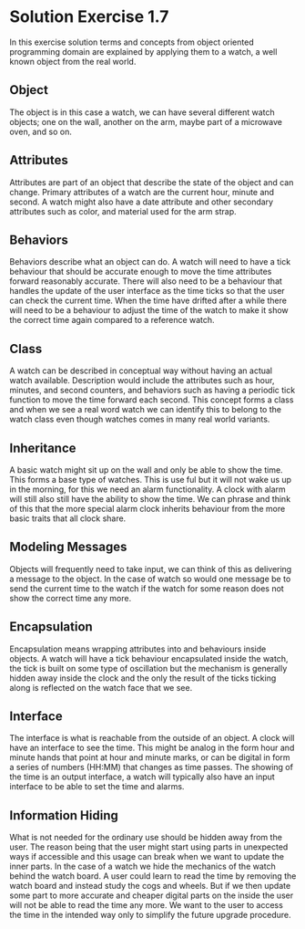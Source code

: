 # Solution Exercise 1.7

In this exercise solution terms and concepts from object oriented programming domain are explained by applying them to a watch, a well known object from the real world.

## Object

The object is in this case a watch, we can have several different watch objects; one on the wall, another on the arm, maybe part of a microwave oven, and so on.

## Attributes

Attributes are part of an object that describe the state of the object and can change. Primary attributes of a watch are the current hour, minute and second. A watch might also have a date attribute and other secondary attributes such as color, and material used for the arm strap.

## Behaviors

Behaviors describe what an object can do. A watch will need to have a tick behaviour that should be accurate enough to move the time attributes forward reasonably accurate. There will also need to be a behaviour that handles the update of the user interface as the time ticks so that the user can check the current time. When the time have drifted after a while there will need to be a behaviour to adjust the time of the watch to make it show the correct time again compared to a reference watch.

## Class

A watch can be described in conceptual way without having an actual watch available. Description would include the attributes such as hour, minutes, and second counters, and behaviors such as having a periodic tick function to move the time forward each second. This concept forms a class and when we see a real word watch we can identify this to belong to the watch class even though watches comes in many real world variants.

## Inheritance

A basic watch might sit up on the wall and only be able to show the time. This forms a base type of watches. This is use ful but it will not wake us up in the morning, for this we need an alarm functionality. A clock with alarm will still also still have the ability to show the time. We can phrase and think of this that the more special alarm clock inherits behaviour from the more basic traits that all clock share.

## Modeling Messages

Objects will frequently need to take input, we can think of this as delivering a message to the object. In the case of watch so would one message be to send the current time to the watch if the watch for some reason does not show the correct time any more.

## Encapsulation

Encapsulation means wrapping attributes into and behaviours inside objects. A watch will have a tick behaviour encapsulated inside the watch, the tick is built on some type of oscillation but the mechanism is generally hidden away inside the clock and the only the result of the ticks ticking along is reflected on the watch face that we see.

## Interface

The interface is what is reachable from the outside of an object. A clock will have an interface to see the time. This might be analog in the form hour and minute hands that point at hour and minute marks, or can be digital in form a series of numbers (HH:MM) that changes as time passes. The showing of the time is an output interface, a watch will typically also have an input interface to be able to set the time and alarms.

## Information Hiding

What is not needed for the ordinary use should be hidden away from the user. The reason being that the user might start using parts in unexpected ways if accessible and this usage can break when we want to update the inner parts. In the case of a watch we hide the mechanics of the watch behind the watch board. A user could learn to read the time by removing the watch board and instead study the cogs and wheels. But if we then update some part to more accurate and cheaper digital parts on the inside the user will not be able to read the time any more. We want to the user to access the time in the intended way only to simplify the future upgrade procedure.
